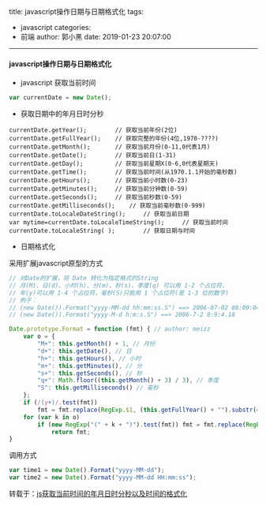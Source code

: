 title: javascript操作日期与日期格式化
tags:
  - javascript
categories:
  - 前端
author: 郭小黑
date: 2019-01-23 20:07:00
---

#### javascript操作日期与日期格式化

<!-- more -->

- javascript 获取当前时间

```javascript
var currentDate = new Date();
```

- 获取日期中的年月日时分秒

```javascritp
currentDate.getYear();        // 获取当前年份(2位)
currentDate.getFullYear();    // 获取完整的年份(4位,1970-????)
currentDate.getMonth();       // 获取当前月份(0-11,0代表1月)
currentDate.getDate();        // 获取当前日(1-31)
currentDate.getDay();         // 获取当前星期X(0-6,0代表星期天)
currentDate.getTime();        // 获取当前时间(从1970.1.1开始的毫秒数)
currentDate.getHours();       // 获取当前小时数(0-23)
currentDate.getMinutes();     // 获取当前分钟数(0-59)
currentDate.getSeconds();     // 获取当前秒数(0-59)
currentDate.getMilliseconds();    // 获取当前毫秒数(0-999)
currentDate.toLocaleDateString();     // 获取当前日期
var mytime=currentDate.toLocaleTimeString();     // 获取当前时间
currentDate.toLocaleString( );        // 获取日期与时间
```

- 日期格式化

采用扩展javascript原型的方式

```javascript
// 对Date的扩展，将 Date 转化为指定格式的String
// 月(M)、日(d)、小时(h)、分(m)、秒(s)、季度(q) 可以用 1-2 个占位符，
// 年(y)可以用 1-4 个占位符，毫秒(S)只能用 1 个占位符(是 1-3 位的数字)
// 例子：
// (new Date()).Format("yyyy-MM-dd hh:mm:ss.S") ==> 2006-07-02 08:09:04.423
// (new Date()).Format("yyyy-M-d h:m:s.S") ==> 2006-7-2 8:9:4.18

Date.prototype.Format = function (fmt) { // author: meizz
    var o = {
        "M+": this.getMonth() + 1, // 月份
        "d+": this.getDate(), // 日
        "h+": this.getHours(), // 小时
        "m+": this.getMinutes(), // 分
        "s+": this.getSeconds(), // 秒
        "q+": Math.floor((this.getMonth() + 3) / 3), // 季度
        "S": this.getMilliseconds() // 毫秒
    };
    if (/(y+)/.test(fmt))
        fmt = fmt.replace(RegExp.$1, (this.getFullYear() + "").substr(4 - RegExp.$1.length));
    for (var k in o)
        if (new RegExp("(" + k + ")").test(fmt)) fmt = fmt.replace(RegExp.$1, (RegExp.$1.length == 1) ? (o[k]) : (("00" + o[k]).substr(("" + o[k]).length)));
            return fmt;
}
```

 调用方式

```javascript
var time1 = new Date().Format("yyyy-MM-dd");
var time2 = new Date().Format("yyyy-MM-dd HH:mm:ss");
```
转载于：[js获取当前时间的年月日时分秒以及时间的格式化](https://blog.csdn.net/Vasilis_1/article/details/73649961)
